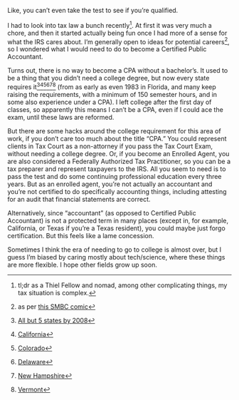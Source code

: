 <!--You Can’t Be a CPA Without College
============-->

Like, you can’t even take the test to see if you’re qualified.

I had to look into tax law a bunch recently[^tax]. At first it was very much a chore, and then it started actually being fun once I had more of a sense for what the IRS cares about. I’m generally open to ideas for potential careers[^lives], so I wondered what I would need to do to become a Certified Public Accountant.

[^tax]: tl;dr as a Thiel Fellow and nomad, among other complicating things, my tax situation is complex.
[^lives]: as per [this SMBC comic](http://www.smbc-comics.com/?id=2722)


Turns out, there is no way to become a CPA without a bachelor’s. It used to be a thing that you didn’t need a college degree, but now every state requires it[^1][^2][^3][^4][^5][^6] (from as early as even 1983 in Florida, and many keep raising the requirements, with a minimum of 150 semester hours, and in some also experience under a CPA). I left college after the first day of classes, so apparently this means I can’t be a CPA, even if I could ace the exam, until these laws are reformed.

[^1]: [All but 5 states by 2008](http://www.aicpa.org/BecomeACPA/Licensure/DownloadableDocuments/150_Hour_Education_Requirement.pdf)
[^2]: [California](http://codes.lp.findlaw.com/cacode/BPC/1/d3/1/5/s5093)
[^3]: [Colorado](http://goo.gl/vhcq2B)
[^4]: [Delaware](http://delcode.delaware.gov/title24/c001/index.shtml#107)
[^5]: [New Hampshire](http://www.gencourt.state.nh.us/rsa/html/xxx/309-B/309-B-5.htm)
[^6]: [Vermont](http://www.leg.state.vt.us/statutes/fullsection.cfm?Title=26&Chapter=001&Section=00071a)

But there are some hacks around the college requirement for this area of work, if you don’t care too much about the title “CPA.” You could represent clients in Tax Court as a non-attorney if you pass the Tax Court Exam, without needing a college degree. Or, if you become an Enrolled Agent, you are also considered a Federally Authorized Tax Practitioner, so you can be a tax preparer and represent taxpayers to the IRS. All you seem to need is to pass the test and do some continuing professional education every three years. But as an enrolled agent, you’re not actually an accountant and you’re not certified to do specifically accounting things, including attesting for an audit that financial statements are correct.

Alternatively, since “accountant” (as opposed to Certified Public Accountant) is not a protected term in many places (except in, for example, California, or Texas if you’re a Texas resident), you could maybe just forgo certification. But this feels like a lame concession.

Sometimes I think the era of needing to go to college is almost over, but I guess I’m biased by caring mostly about tech/science, where these things are more flexible. I hope other fields grow up soon.
